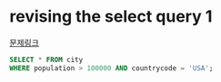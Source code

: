 revising the select query 1
===
[문제링크](https://www.hackerrank.com/challenges/revising-the-select-query/problem?isFullScreen=true)
```sql
SELECT * FROM city
WHERE population > 100000 AND countrycode = 'USA';
```
